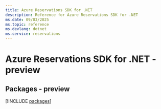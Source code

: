 ```yaml
---
title: Azure Reservations SDK for .NET
description: Reference for Azure Reservations SDK for .NET
ms.date: 09/03/2025
ms.topic: reference
ms.devlang: dotnet
ms.service: reservations
---
```

# Azure Reservations SDK for .NET - preview
## Packages - preview
[!INCLUDE [packages](reservations-index.md)]